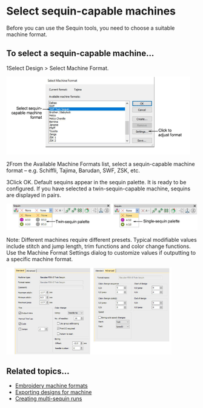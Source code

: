 # Select sequin-capable machines

Before you can use the Sequin tools, you need to choose a suitable machine format.

## To select a sequin-capable machine...

1Select Design > Select Machine Format.

![SelectMachineFormatBarudanSequin.png](assets/SelectMachineFormatBarudanSequin.png)

2From the Available Machine Formats list, select a sequin-capable machine format – e.g. Schiffli, Tajima, Barudan, SWF, ZSK, etc.

3Click OK. Default sequins appear in the sequin palette. It is ready to be configured. If you have selected a twin-sequin-capable machine, sequins are displayed in pairs.

![sequin_basics00006.png](assets/sequin_basics00006.png)

Note: Different machines require different presets. Typical modifiable values include stitch and jump length, trim functions and color change functions. Use the Machine Format Settings dialog to customize values if outputting to a specific machine format.

![sequin_basics00009.png](assets/sequin_basics00009.png)

## Related topics...

- [Embroidery machine formats](../../Basics/basics/Embroidery_machine_formats)
- [Exporting designs for machine](../../Production/output/Exporting_designs_for_machine)
- [Creating multi-sequin runs](Creating_multi-sequin_runs)
